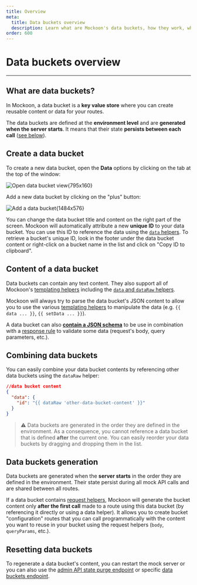```yaml
---
title: Overview
meta:
  title: Data buckets overview
  description: Learn what are Mockoon's data buckets, how they work, what type of content is supported and how to create one
order: 600
---
```


# Data buckets overview

---

## What are data buckets?

In Mockoon, a data bucket is a **key value store** where you can create reusable content or data for your routes.

The data buckets are defined at the **environment level** and are **generated when the server starts**. It means that their state **persists between each call** ([see below](#data-buckets-generation)).

## Create a data bucket

To create a new data bucket, open the **Data** options by clicking on the tab at the top of the window:

![Open data bucket view{795x160}](docs-img:open-data-view.png)

Add a new data bucket by clicking on the "plus" button:

![Add a data bucket{1484x576}](docs-img:add-data-bucket.png)

You can change the data bucket title and content on the right part of the screen.
Mockoon will automatically attribute a new **unique ID** to your data bucket. You can use this ID to reference the data using the [`data` helpers](docs:data-buckets/using-data-buckets#using-data-helpers). To retrieve a bucket's unique ID, look in the footer under the data bucket content or right-click on a bucket name in the list and click on "Copy ID to clipboard".

## Content of a data bucket

Data buckets can contain any text content. They also support all of Mockoon's [templating helpers](docs:templating/overview) including the [`data` and `dataRaw` helpers](docs:data-buckets/using-data-buckets#using-data-helpers).

Mockoon will always try to parse the data bucket's JSON content to allow you to use the various [templating helpers](docs:templating/overview) to manipulate the data (e.g. `{{ data ... }}`, `{{ setData ... }}`).

A data bucket can also [**contain a JSON schema**](docs:data-buckets/using-data-buckets#storing-json-schemas) to be use in combination with a [response rule](docs:route-responses/dynamic-rules#5-value) to validate some data (request's body, query parameters, etc.).

## Combining data buckets

You can easily combine your data bucket contents by referencing other data buckets using the `dataRaw` helper:

```json
//data bucket content
{
  "data": {
    "id": "{{ dataRaw 'other-data-bucket-content' }}"
  }
}
```

> ⚠️ Data buckets are generated in the order they are defined in the environment. As a consequence, you cannot reference a data bucket that is defined **after** the current one. You can easily reorder your data buckets by dragging and dropping them in the list.

## Data buckets generation

Data buckets are generated when the **server starts** in the order they are defined in the environment. Their state persist during all mock API calls and are shared between all routes.

If a data bucket contains [request helpers](docs:templating/mockoon-request-helpers), Mockoon will generate the bucket content only **after the first call** made to a route using this data bucket (by referencing it directly or using a data helper). It allows you to create bucket "configuration" routes that you can call programmatically with the content you want to reuse in your bucket using the request helpers (`body`, `queryParams`, etc.).

## Resetting data buckets

To regenerate a data bucket's content, you can restart the mock server or you can also use the [admin API state purge endpoint](docs:admin-api/server-state) or specific [data buckets endpoint](docs:admin-api/data-buckets).
